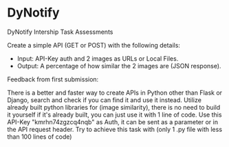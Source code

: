 # DyNotify
 DyNotify Intership Task Assessments

Create a simple API (GET or POST) with the following details:
* Input: API-Key auth and 2 images as URLs or Local Files.
* Output: A percentage of how similar the 2 images are (JSON response).

Feedback from first submission:


There is a better and faster way to create APIs in Python other than Flask or Django, search and check if you can find it and use it instead.
Utilize already built python libraries for (image similarity), there is no need to build it yourself if it's already built, you can just use it with 1 line of code.
Use this API-Key "kmrhn74zgzcq4nqb" as Auth, it can be sent as a parameter or in the API request header.
Try to achieve this task with (only 1 .py file with less than 100 lines of code)